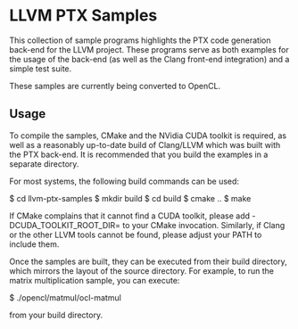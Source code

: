 LLVM PTX Samples
================

This collection of sample programs highlights the PTX code generation back-end
for the LLVM project.  These programs serve as both examples for the usage of
the back-end (as well as the Clang front-end integration) and a simple test
suite.

These samples are currently being converted to OpenCL.


Usage
-----

To compile the samples, CMake and the NVidia CUDA toolkit is required, as well as a reasonably up-to-date build of Clang/LLVM which was built with the PTX back-end. It is recommended that you build the examples in a separate directory.

For most systems, the following build commands can be used:

$ cd llvm-ptx-samples
$ mkdir build
$ cd build
$ cmake ..
$ make

If CMake complains that it cannot find a CUDA toolkit, please add -DCUDA_TOOLKIT_ROOT_DIR=<cuda-dir> to your CMake invocation. Similarly, if Clang or the other LLVM tools cannot be found, please adjust your PATH to include them.

Once the samples are built, they can be executed from their build directory, which mirrors the layout of the source directory. For example, to run the matrix multiplication sample, you can execute:

$ ./opencl/matmul/ocl-matmul

from your build directory.
